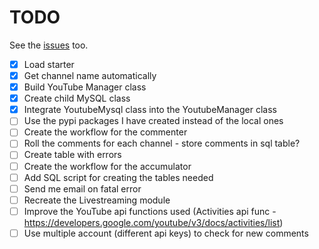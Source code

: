 # TODO
See the [issues](https://github.com/drkostas/youbot/issues) too.
- [X] Load starter
- [X] Get channel name automatically
- [X] Build YouTube Manager class
- [X] Create child MySQL class
- [X] Integrate YoutubeMysql class into the YoutubeManager class
- [ ] Use the pypi packages I have created instead of the local ones
- [ ] Create the workflow for the commenter
- [ ] Roll the comments for each channel - store comments in sql table?
- [ ] Create table with errors
- [ ] Create the workflow for the accumulator
- [ ] Add SQL script for creating the tables needed
- [ ] Send me email on fatal error
- [ ] Recreate the Livestreaming module
- [ ] Improve the YouTube api functions used (Activities api func - https://developers.google.com/youtube/v3/docs/activities/list)
- [ ] Use multiple account (different api keys) to check for new comments
